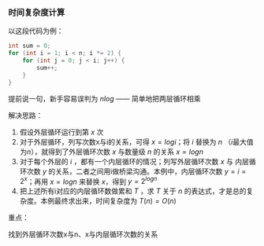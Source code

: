 ### 时间复杂度计算
以这段代码为例：
```cpp
int sum = 0;
for (int i = 1; i < n; i *= 2) {
    for (int j = 0; j < i; j++) {
        sum++;
    }
}
```
提前说一句，新手容易误判为 $nlog$ —— 简单地把两层循环相乘

解决思路：
1. 假设外层循环运行到第 $x$ 次
2. 对于外层循环，列写次数x与i的关系，可得 $x = logi$；将 $i$ 替换为 $n$ （$i$最大值为$n$），就得到了外层循环次数 $x$ 与数量级 $n$ 的关系 $x = logn$
3. 对于每个外层的 $i$ ，都有一个内层循环的情况；列写外层循环次数 $x$ 与 内层循环次数 $y$ 的关系，二者之间用i做桥梁沟通。本例中，内层循环次数 $y = i = 2^x$；再用 $x = logn$ 来替换 $x$，得到 $y = 2^{logn}$
4. 把上述所有i对应的内层循环数做累和 $T$ ，求 $T$ 关于 $n$ 的表达式，才是总的复杂度。本例最终求出来，时间复杂度为 $T(n)=O(n)$



重点：

找到外层循环次数x与n、x与内层循环次数的关系
